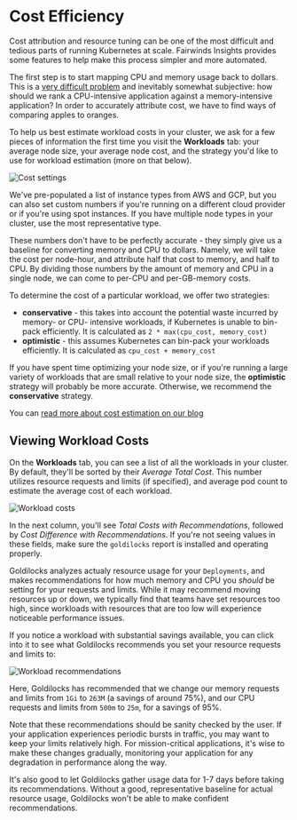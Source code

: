 # Cost Efficiency

Cost attribution and resource tuning can be one of the most difficult and tedious
parts of running Kubernetes at scale. Fairwinds Insights provides some features to
help make this process simpler and more automated.

The first step is to start mapping CPU and memory usage back to dollars. This is a
[very difficult problem](https://www.fairwinds.com/blog/5-problems-with-kubernetes-cost-estimation-strategies)
and inevitably somewhat subjective: how should we rank a CPU-intensive application against
a memory-intensive application? In order to accurately attribute cost, we have to find ways of
comparing apples to oranges.

To help us best estimate workload costs in your cluster, we ask for a few pieces of information
the first time you visit the **Workloads** tab: your average node size, your average node cost,
and the strategy you'd like to use for workload estimation (more on that below).

<img :src="$withBase('/img/cost-settings.png')" alt="Cost settings">

We've pre-populated a list of instance types from AWS and GCP, but you can also set custom numbers
if you're running on a different cloud provider or if you're using spot instances. If you have
multiple node types in your cluster, use the most representative type.

These numbers don't have to be perfectly accurate - they simply give us a baseline for converting
memory and CPU to dollars. Namely, we will take the cost per node-hour, and attribute half that
cost to memory, and half to CPU. By dividing those numbers by the amount of memory and CPU in
a single node, we can come to per-CPU and per-GB-memory costs.

To determine the cost of a particular workload, we offer two strategies:
* **conservative** - this takes into account the potential waste incurred by
memory- or CPU- intensive workloads, if Kubernetes is unable to bin-pack efficiently.
It is calculated as `2 * max(cpu_cost, memory_cost)`
* **optimistic** - this assumes Kubernetes can bin-pack your workloads efficiently.
It is calculated as `cpu_cost + memory_cost`

If you have spent time optimizing your node size, or if you're running a large variety
of workloads that are small relative to your node size, the **optimistic** strategy
will probably be more accurate. Otherwise, we recommend the **conservative** strategy.

You can [read more about cost estimation on our blog](https://www.fairwinds.com/blog/5-problems-with-kubernetes-cost-estimation-strategies)

## Viewing Workload Costs

On the **Workloads** tab, you can see a list of all the workloads in your cluster. By default, they'll
be sorted by their _Average Total Cost_. This number utilizes resource requests and limits (if specified),
and average pod count to estimate the average cost of each workload.

<img :src="$withBase('/img/workload-costs.png')" alt="Workload costs">

In the next column, you'll see _Total Costs with Recommendations_, followed by _Cost Difference with Recommendations_.
If you're not seeing values in these fields, make sure the `goldilocks` report is installed and
operating properly.

Goldilocks analyzes actualy resource usage for your `Deployments`, and makes recommendations for
how much memory and CPU you _should_ be setting for your requests and limits. While it may recommend
moving resources up or down, we typically find that teams have set resources too high, since
workloads with resources that are too low will experience noticeable performance issues.

If you notice a workload with substantial savings available, you can click into it to see what
Goldilocks recommends you set your resource requests and limits to:

<img :src="$withBase('/img/workload-recommendations.png')" alt="Workload recommendations">

Here, Goldilocks has recommended that we change our memory requests and limits from `1Gi` to
`263M` (a savings of around 75%), and our CPU requests and limits from `500m` to `25m`, for a savings
of 95%.

Note that these recommendations should be sanity checked by the user. If your application experiences
periodic bursts in traffic, you may want to keep your limits relatively high. For mission-critical
applications, it's wise to make these changes gradually, monitoring your application for any degradation
in performance along the way.

It's also good to let Goldilocks gather usage data for 1-7 days before taking its recommendations.
Without a good, representative baseline for actual resource usage, Goldilocks won't be able to
make confident recommendations.
